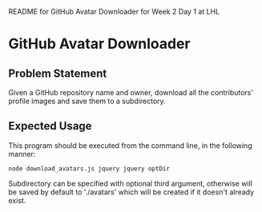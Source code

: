 README for GitHub Avatar Downloader for Week 2 Day 1 at LHL

# GitHub Avatar Downloader

## Problem Statement

Given a GitHub repository name and owner, download all the contributors' profile images and save them to a subdirectory. 

## Expected Usage

This program should be executed from the command line, in the following manner:

`node download_avatars.js jquery jquery optDir`

Subdirectory can be specified with optional third argument, otherwise will be saved by default to './avatars' which will be created if it doesn't already exist.